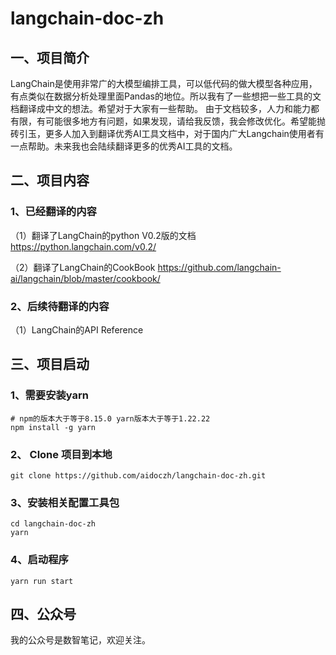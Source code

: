 # langchain-doc-zh
## 一、项目简介

LangChain是使用非常广的大模型编排工具，可以低代码的做大模型各种应用，有点类似在数据分析处理里面Pandas的地位。所以我有了一些想把一些工具的文档翻译成中文的想法。希望对于大家有一些帮助。 由于文档较多，人力和能力都有限，有可能很多地方有问题，如果发现，请给我反馈，我会修改优化。希望能抛砖引玉，更多人加入到翻译优秀AI工具文档中，对于国内广大Langchain使用者有一点帮助。未来我也会陆续翻译更多的优秀AI工具的文档。



## 二、项目内容

### 1、已经翻译的内容

（1）翻译了LangChain的python V0.2版的文档 https://python.langchain.com/v0.2/

（2）翻译了LangChain的CookBook https://github.com/langchain-ai/langchain/blob/master/cookbook/

### 2、后续待翻译的内容

（1）LangChain的API Reference



## 三、项目启动

### 1、需要安装yarn

```
# npm的版本大于等于8.15.0 yarn版本大于等于1.22.22
npm install -g yarn 
```

### 2、 Clone 项目到本地

```
git clone https://github.com/aidoczh/langchain-doc-zh.git
```

### 3、安装相关配置工具包

```
cd langchain-doc-zh
yarn
```

### 4、启动程序

```
yarn run start
```



## 四、公众号

我的公众号是数智笔记，欢迎关注。
